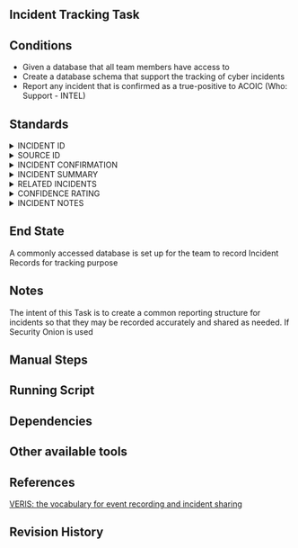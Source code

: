 ## Incident Tracking Task  


## Conditions  
* Given a database that all team members have access to  
* Create a database schema that support the tracking of cyber incidents  
* Report any incident that is confirmed as a true-positive to ACOIC (Who: Support - INTEL)  


## Standards  

<details><summary>INCIDENT ID</summary>

- **Question text:** Incident or case ID  
- **User notes:** N/A  
- **Question type:** text field  
- **Variable name:** incident_id (string)  
- **Purpose:** To uniquely identify incidents for storage and tracking over time.  
- **Developer notes:** We recommend auto-generating IDs rather than prompting the user to create/submit one. If you plan to share incident with others, we suggest not making your org's name part of the incident ID (e.g., verizonBreach_00001).  
- **Miscellaneous:** N/A  

</details>

<details><summary>SOURCE ID</summary></br>

* `Question text:` Source or handler ID</br>
* `User notes:` N/A</br>
* `Question type:` text field</br>
* `Variable name:` source_id (string)</br>
* `Purpose:` Associate an incident with an entity that is handling or reporting it. This may be a CERT, law enforcement agency, consortium body, or some other custodian/aggregator of incident data. If the incident is handled or reported by the victim, this field is unnecessary (the victim_id will suffice).</br>
* `Developer notes:` N/A</br>
* `Miscellaneous:` N/A</br>

</details>

<details><summary>INCIDENT CONFIRMATION</summary></br>

* `Question text:` Was this a confirmed security incident?</br>
* `User notes:` "Security incident" refers to any incident/event/occurrence/issue (or whatever) that compromises (or negatively affects) a security attribute (C*I-A) of an information asset in any form. This is an intentionally broad definition. In the case of false positives or “near misses” (unsuccessful attacks), the schema allows you to record the actor, action, and asset involved while leaving the attribute blank (since ascribing an attribute would imply the asset was negatively affected…which would mean it qualifies as an incident).</br>
* `Question type:` [enumerated list](http://veriscommunity.net/enums.html#section-incident_desc) (single-select)</br>
* `Variable name:` security_incident (string; enumeration)</br>
* `Purpose:` N/A</br>
* `Developer notes:` N/A</br>
* `Miscellaneous:` Designates confirmed incidents from those that are suspected or known non-incidents. One could, if desired, record information on a significant (but unsuccessful) attack while maintaining the ability to remove it from incident rollups and reporting (if desired).</br>

</details>

<details><summary>INCIDENT SUMMARY</summary></br>

* `Question text:` Please provide a brief summary of the incident.</br>
* `User notes:` For each major event or phase in the incident, try to convey "who did what to what/whom with what result?"" with as much detail as you deem appropriate. Consider, for example, the following scenario:  

"Event 1: External attacker sends phishing email to victim employee to gain admin credentials. Event 2: Employee visits web link in the phishing email and downloads a keylogger to their desktop. Event 3: Attacker uses stolen credentials to access corporate network via legitimate remote access software and searches for sensitive data. Event 4: Attacker installs a backdoor program and a packet sniffer on a web server to capture card data and store it locally. Event 5: Attacker returns via backdoor and exfiltrates the data."</br>
* `Question type:` text field</br>
* `Variable name:` summary (string)</br>
* `Purpose:` Though the purpose of VERIS is to describe an incident using a structured format, capturing a short free-form narrative is still very useful for many reasons.</br>
* `Developer notes:` N/A</br>
* `Miscellaneous:` N/A</br>

</details>

<details><summary>RELATED INCIDENTS</summary></br>

* `Question text:` For example, the incident shares the same threat actor, external IP address, malware hash, or other characteristics with incidents submitted previously.</br>
* `Question type:` text field</br>
* `Variable name:` related_incidents (string)</br>
* `Purpose:` Provides a simple and explicit way to associate different incidents.</br>
* `Developer notes:` N/A</br>
* `Miscellaneous:` This field can be used to link incidents in a larger campaign. To do this, simply generate some kind of shared identifier and record it in this field for each incident in the campaign. You'll be able to easily retrieve all incidents associated with that identifier when necessary.</br>
* `Enumerations:` N/A</br>

</details>

<details><summary>CONFIDENCE RATING</summary></br>

* `Question text:` How certain are you that the information you provided about this incident is accurate?</br>
* `User notes:` N/A</br>
* `Question type:` [enumerated list](http://veriscommunity.net/enums.html#section-incident_desc) (single-select)</br>
* `Variable name:` confidence (string; enumeration)</br>
* `Purpose:` Provides a level of confidence associated with the information submitted for this incident.</br>
* `Developer notes:` N/A</br>
* `Miscellaneous:` N/A</br>

</details>

<details><summary>INCIDENT NOTES</summary></br>

* `Question text:` General incident notes:</br>
* `User notes:` Use this field to record general information, observations, etc about the incident that are not captured by fields specified within VERIS. Each section has a similar place to record notes, and information specific to certain aspects of the incident (e.g., the threat actor involved) should be recorded in the appropriate section.</br>
* `Question type:` text field</br>
* `Variable name:` notes (string)</br>
* `Purpose:` Record general information, observations, etc about the incident that are not captured by fields specified within VERIS.</br>
* `Developer notes:` N/A</br>
* `Miscellaneous:` N/A</br>

</details>


## End State  
A commonly accessed database is set up for the team to record Incident Records for tracking purpose  


## Notes  
The intent of this Task is to create a common reporting structure for incidents so that they may be recorded accurately and shared as needed.  If Security Onion is used


## Manual Steps  


## Running Script  


## Dependencies  


## Other available tools  


## References  
[VERIS: the vocabulary for event recording and incident sharing](http://veriscommunity.net/index.html)  


## Revision History  

